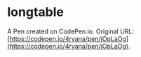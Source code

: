 # longtable

A Pen created on CodePen.io. Original URL: [https://codepen.io/4ryana/pen/jOpLaOg](https://codepen.io/4ryana/pen/jOpLaOg).

